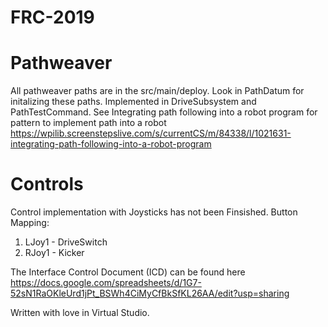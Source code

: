 # FRC-2019


# Pathweaver
All pathweaver paths are in the src/main/deploy.
Look in PathDatum for initalizing these paths.
Implemented in DriveSubsystem and PathTestCommand.
See Integrating path following into a robot program for pattern to implement path into a robot
https://wpilib.screenstepslive.com/s/currentCS/m/84338/l/1021631-integrating-path-following-into-a-robot-program

# Controls
Control implementation with Joysticks has not been Finsished.
Button Mapping:
1. LJoy1 - DriveSwitch
2. RJoy1 - Kicker

The Interface Control Document (ICD) can be found here
https://docs.google.com/spreadsheets/d/1G7-52sN1RaOKleUrd1jPt_BSWh4CiMyCfBkSfKL26AA/edit?usp=sharing

Written with love in Virtual Studio.
